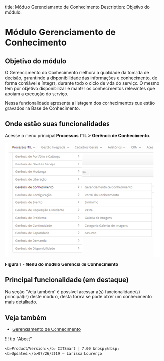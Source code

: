 title: Módulo Gerenciamento de Conhecimento
Description: Objetivo do módulo. 
# Módulo Gerenciamento de Conhecimento

Objetivo do módulo
--------------------

O Gerenciamento do Conhecimento melhora a qualidade da tomada de decisão, garantindo a
disponibilidade das informações e conhecimento, de forma confiável e íntegra, durante 
todo o ciclo de vida do serviço. O mesmo tem por objetivo disponibilizar e manter os 
conhecimentos relevantes que apoiam a execução do serviço.

Nessa funcionalidade apresenta a listagem dos conhecimentos que estão gravados na Base de
Conhecimento.

Onde estão suas funcionalidades
---------------------------------

Acesse o menu principal **Processos ITIL > Gerência de Conhecimento**.

![Menu](images/overview-img1.png)

**Figura 1 - Menu do módulo Gerência de Conhecimento**

Principal funcionalidade (em destaque)
---------------------------------------

Na seção "Veja também" é possível acessar a(s) funcionalidade(s) principal(is) deste
módulo, desta forma se pode obter um conhecimento mais detalhado.

Veja também
-------------

- [Gerenciamento de Conhecimento](/pt-br/citsmart-platform-7/processes/knowledge/management.html)

!!! tip "About"

    <b>Product/Version:</b> CITSmart | 7.00 &nbsp;&nbsp;
    <b>Updated:</b>07/26/2019 – Larissa Lourenço
